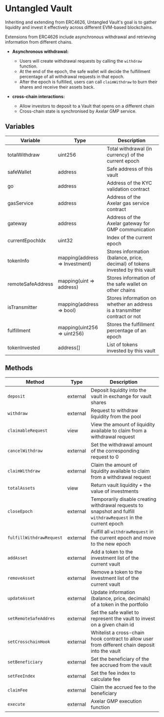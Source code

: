 # Untangled Vault

Inheriting and extending from ERC4626, Untangled Vault's goal is to gather liquidity and invest it effectively across different EVM-based blockchains.

Extensions from ERC4626 include asynchronous withdrawal and retrieving information from different chains.

- **Asynchronous withdrawal:**

  - Users will create withdrawal requests by calling the `withdraw` function.
  - At the end of the epoch, the safe wallet will decide the fulfillment percentage of all withdrawal requests in that epoch. 
  - After the epoch is fulfilled, users can call `claimWithdraw` to burn their shares and receive their assets back.

- **cross-chain interactions:**
  - Allow investors to deposit to a Vault that opens on a different chain
  - Cross-chain state is synchronised by Axelar GMP service.


## Variables

| Variable          | Type                           | Description                                                               |
| ----------------- | ------------------------------ | ------------------------------------------------------------------------- |
| totalWithdraw     | uint256                        | Total withdrawal (in currency) of the current epoch                       |
| safeWallet        | address                        | Safe address of this vault                                                |
| go                | address                        | Address of the KYC validation contract                                    |
| gasService        | address                        | Address of the Axelar gas service contract                                |
| gateway           | address                        | Address of the Axelar gateway for GMP communication                       |
| currentEpochIdx   | uint32                         | Index of the current epoch                                                |
| tokenInfo         | mapping(address => Investment) | Stores information (balance, price, decimal) of tokens invested by this vault |
| remoteSafeAddress | mapping(uint => address)       | Stores information of the safe wallet on other chains                     |
| isTransmitter     | mapping(address => bool)       | Stores information on whether an address is a transmitter contract or not |
| fulfillment       | mapping(uint256 => uint256)    | Stores the fulfillment percentage of an epoch                             |
| tokenInvested     | address[]                      | List of tokens invested by this vault                                     |

## Methods

| Method                   | Type     | Description                                                                                                       |
| ------------------------ | -------- | ------------------------------------------------------------------------------------------------------------------|
| `deposit`                | external | Deposit liquidity into the vault in exchange for vault shares                                                     |
| `withdraw`               | external | Request to withdraw liquidity from the pool                                                                       |
| `claimableRequest`       | view     | View the amount of liquidity available to claim from a withdrawal request                                         |
| `cancelWithdraw`         | external | Set the withdrawal amount of the corresponding request to 0                                                       |
| `claimWithdraw`          | external | Claim the amount of liquidity available to claim from a withdrawal request                                        |
| `totalAssets`            | view     | Return vault liquidity + the value of investments                                                                 |
| `closeEpoch`             | external | Temporarily disable creating withdrawal requests to snapshot and fulfill `withdrawRequest` in the current epoch   |
| `fulfillWithdrawRequest` | external | Fulfill all `withdrawRequest` in the current epoch and move to the new epoch                                      |
| `addAsset`               | external | Add a token to the investment list of the current vault                                                           |
| `removeAsset`            | external | Remove a token to the investment list of the current vault                                                        |
| `updateAsset`            | external | Update information (balance, price, decimals) of a token in the portfolio                                         |
| `setRemoteSafeAddres`    | external | Set the safe wallet to represent the vault to invest on a given chain id                                          |
| `setCrosschainHook`      | external | Whitelist a cross-chain hook contract to allow user from different chain deposit into the vault                   |
| `setBeneficiary`         | external | Set the beneficiary of the fee accrued from the vault                                                             |
| `setFeeIndex`            | external | Set the fee index to calculate fee                                                                                |
| `claimFee`               | external | Claim the accrued fee to the beneficiary                                                                          |
| `execute`                | external | Axelar GMP execution function                                                                                     |
